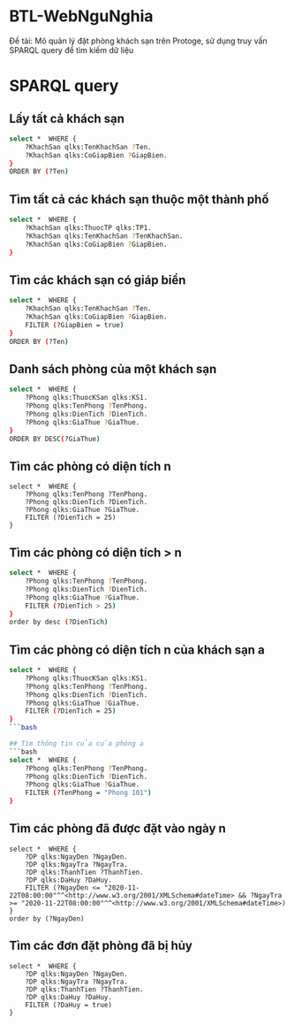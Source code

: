 # BTL-WebNguNghia
Đề tài: Mô quản lý đặt phòng khách sạn trên Protoge, sử dụng truy vấn SPARQL query để tìm kiếm dữ liệu


# SPARQL query

## Lấy tất cả khách sạn
```bash
select *  WHERE {
	?KhachSan qlks:TenKhachSan ?Ten.
	?KhachSan qlks:CoGiapBien ?GiapBien.
}
ORDER BY (?Ten) 
```


## Tìm tất cả các khách sạn thuộc một thành phố
```bash
select *  WHERE {
	?KhachSan qlks:ThuocTP qlks:TP1.
	?KhachSan qlks:TenKhachSan ?TenKhachSan.
	?KhachSan qlks:CoGiapBien ?GiapBien.
}
```

## Tìm các khách sạn có giáp biển
```bash
select *  WHERE {
	?KhachSan qlks:TenKhachSan ?Ten.
	?KhachSan qlks:CoGiapBien ?GiapBien.
	FILTER (?GiapBien = true)
}
ORDER BY (?Ten) 
```


## Danh sách phòng của một khách sạn
```bash
select *  WHERE {
	?Phong qlks:ThuocKSan qlks:KS1.
	?Phong qlks:TenPhong ?TenPhong.
	?Phong qlks:DienTich ?DienTich.
	?Phong qlks:GiaThue ?GiaThue.
}
ORDER BY DESC(?GiaThue)
```

## Tìm các phòng có diện tích n
```
select *  WHERE {
	?Phong qlks:TenPhong ?TenPhong.
	?Phong qlks:DienTich ?DienTich.
	?Phong qlks:GiaThue ?GiaThue.
	FILTER (?DienTich = 25)
}
```

## Tìm các phòng có diện tích > n
```bash
select *  WHERE {
	?Phong qlks:TenPhong ?TenPhong.
	?Phong qlks:DienTich ?DienTich.
	?Phong qlks:GiaThue ?GiaThue.
	FILTER (?DienTich > 25)
}
order by desc (?DienTich)
```

## Tìm các phòng có diện tích n của khách sạn a
```bash
select *  WHERE {
	?Phong qlks:ThuocKSan qlks:KS1.
	?Phong qlks:TenPhong ?TenPhong.
	?Phong qlks:DienTich ?DienTich.
	?Phong qlks:GiaThue ?GiaThue.
	FILTER (?DienTich = 25)
}
```bash

## Tìm thông tin của của phòng a
```bash
select *  WHERE {
	?Phong qlks:TenPhong ?TenPhong.
	?Phong qlks:DienTich ?DienTich.
	?Phong qlks:GiaThue ?GiaThue.
	FILTER (?TenPhong = "Phong 101")
}
```

## Tìm các phòng đã được đặt vào ngày n
```
select *  WHERE {
	?DP qlks:NgayDen ?NgayDen.
	?DP qlks:NgayTra ?NgayTra.
	?DP qlks:ThanhTien ?ThanhTien.
	?DP qlks:DaHuy ?DaHuy.
	FILTER (?NgayDen <= "2020-11-22T08:00:00"^^<http://www.w3.org/2001/XMLSchema#dateTime> && ?NgayTra >= "2020-11-22T08:00:00"^^<http://www.w3.org/2001/XMLSchema#dateTime>)
}
order by (?NgayDen)
```

## Tìm các đơn đặt phòng đã bị hủy
```
select *  WHERE {
	?DP qlks:NgayDen ?NgayDen.
	?DP qlks:NgayTra ?NgayTra.
	?DP qlks:ThanhTien ?ThanhTien.
	?DP qlks:DaHuy ?DaHuy.
	FILTER (?DaHuy = true)
}
```

